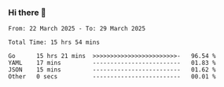 ### Hi there 👋

<!--
**zhumeme/zhumeme** is a ✨ _special_ ✨ repository because its `README.md` (this file) appears on your GitHub profile.

Here are some ideas to get you started:

- 🔭 I’m currently working on ...
- 🌱 I’m currently learning ...
- 👯 I’m looking to collaborate on ...
- 🤔 I’m looking for help with ...
- 💬 Ask me about ...
- 📫 How to reach me: ...
- 😄 Pronouns: ...
- ⚡ Fun fact: ...
-->

<!--START_SECTION:waka-->

```all_time
From: 22 March 2025 - To: 29 March 2025

Total Time: 15 hrs 54 mins

Go      15 hrs 21 mins  >>>>>>>>>>>>>>>>>>>>>>>>-   96.54 %
YAML    17 mins         -------------------------   01.83 %
JSON    15 mins         -------------------------   01.62 %
Other   0 secs          -------------------------   00.01 %
```

<!--END_SECTION:waka-->
